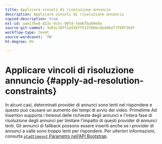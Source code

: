 ```yaml
---
title: Applicare vincoli di risoluzione annuncio
description: Applicare vincoli di risoluzione annuncio
copied-description: true
exl-id: aae17be8-d23c-4c5c-90fd-7ee6fba69e9a
source-git-commit: 3e63c187f12d1bff53370bbcde4d6a77f58f3b4f
workflow-type: tm+mt
source-wordcount: '78'
ht-degree: 0%

---
```


# Applicare vincoli di risoluzione annuncio {#apply-ad-resolution-constraints}

In alcuni casi, determinati provider di annunci sono lenti nel rispondere e questo può causare un aumento dei tempi di avvio dei video. Primetime Ad Insertion supporta i timeout delle richieste degli annunci e l’intera fase di risoluzione degli annunci per limitare l’impatto di questi provider di annunci lenti.  Gli annunci di fallback possono essere inseriti anche se i provider di annunci a valle sono troppo lenti per rispondere.  Per ulteriori informazioni, consulta [`ptadtimeout` Parametro nell’API Bootstrap](/help/primetime-ad-insertion/technical-reference/bootstrap-api.md).

